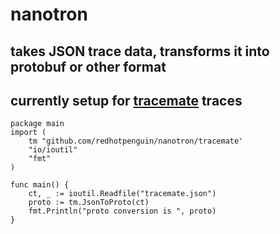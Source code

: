 # nanotron

## takes JSON trace data, transforms it into protobuf or other format
## currently setup for [tracemate](https://github.com/MajorLeagueBaseball/tracemate/) traces

```
package main
import (
    tm "github.com/redhotpenguin/nanotron/tracemate'
    "io/ioutil"
    "fmt"
)

func main() {
    ct, _ := ioutil.Readfile("tracemate.json")
    proto := tm.JsonToProto(ct)
    fmt.Println("proto conversion is ", proto) 
}
```
